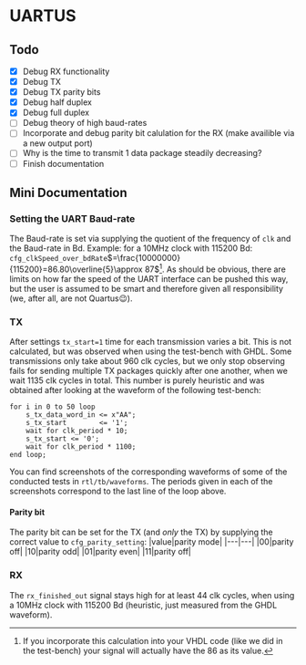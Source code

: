 # UARTUS

## Todo

-   [x] Debug RX functionality
-   [x] Debug TX
-   [x] Debug TX parity bits
-   [x] Debug half duplex
-   [x] Debug full duplex
-   [ ] Debug theory of high baud-rates
-   [ ] Incorporate and debug parity bit calulation for the RX (make availible via a new output port)
-   [ ] Why is the time to transmit 1 data package steadily decreasing?
-   [ ] Finish documentation

## Mini Documentation

### Setting the UART Baud-rate

The Baud-rate is set via supplying the quotient of the frequency of `clk` and the Baud-rate in Bd.
Example: for a 10MHz clock with 115200 Bd: `cfg_clkSpeed_over_bdRate`$=\frac{10000000}{115200}=86.80\overline{5}\approx 87$[^1].
As should be obvious, there are limits on how far the speed of the UART interface can be pushed this way, but the user is assumed to be smart and therefore given all responsibility (we, after all, are not Quartus😉).
[^1]: If you incorporate this calculation into your VHDL code (like we did in the test-bench) your signal will actually have the 86 as its value.

### TX

After settings `tx_start=1` time for each transmission varies a bit. This is not calculated, but was observed when using the test-bench with GHDL. Some transmissions only take about 960 clk cycles, but we only stop observing fails for sending multiple TX packages quickly after one another, when we wait 1135 clk cycles in total. This number is purely heuristic and was obtained after looking at the waveform of the following test-bench:

```
for i in 0 to 50 loop
    s_tx_data_word_in <= x"AA";
    s_tx_start        <= '1';
    wait for clk_period * 10;
    s_tx_start <= '0';
    wait for clk_period * 1100;
end loop;
```

You can find screenshots of the corresponding waveforms of some of the conducted tests in `rtl/tb/waveforms`. The periods given in each of the screenshots correspond to the last line of the loop above.

#### Parity bit

The parity bit can be set for the TX (and _only_ the TX) by supplying the correct value to `cfg_parity_setting`:
|value|parity mode|
|---|---|
|00|parity off|
|10|parity odd|
|01|parity even|
|11|parity off|

### RX

The `rx_finished_out` signal stays high for at least 44 clk cycles, when using a 10MHz clock with 115200 Bd (heuristic, just measured from the GHDL waveform).

